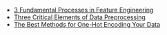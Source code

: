
- [3 Fundamental Processes in Feature Engineering](https://towardsdatascience.com/3-fundamental-processes-in-feature-engineering-d6b84983754)
- [Three Critical Elements of Data Preprocessing](https://towardsdatascience.com/three-critical-elements-of-data-preprocessing-part-1-3c16f46f8ced)
- [The Best Methods for One-Hot Encoding Your Data](https://towardsdatascience.com/the-best-methods-for-one-hot-encoding-your-data-c29c78a153fd)

